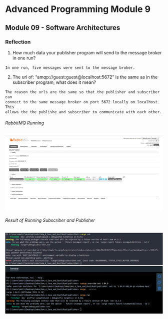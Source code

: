 # Advanced Programming Module 9

## Module 09 - Software Architectures

### Reflection

1. How much data your publisher program will send to the message broker in one run? 
```
In one run, five messages were sent to the message broker.
```

2. The url of: “amqp://guest:guest@localhost:5672” is the same as in the subscriber program, what does it mean?
```
The reason the urls are the same so that the publisher and subscriber can
connect to the same message broker on port 5672 locally on localhost. This
allows the the publishe and subscriber to communicate with each other.
```

###### RabbitMQ Running
![RabbitMQ running](images/RabbitMQ_Run.jpg)

###### Result of Running Subscriber and Publisher
![Subscriber Result](images/subscriber.jpg)
![Publisher Result](images/publisher.jpg)